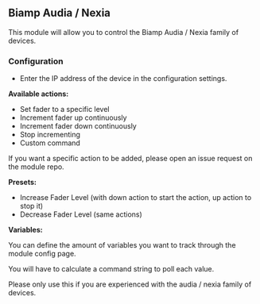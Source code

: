 ## Biamp Audia / Nexia

This module will allow you to control the Biamp Audia / Nexia family of devices.

### Configuration
* Enter the IP address of the device in the configuration settings.

**Available actions:**
* Set fader to a specific level
* Increment fader up continuously
* Increment fader down continuously
* Stop incrementing
* Custom command

If you want a specific action to be added, please open an issue request on the module repo.

**Presets:**
* Increase Fader Level (with down action to start the action, up action to stop it)
* Decrease Fader Level (same actions)

**Variables:**

You can define the amount of variables you want to track through the module config page.

You will have to calculate a command string to poll each value. 

Please only use this if you are experienced with the audia / nexia family of devices.
